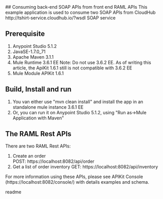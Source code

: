 <snippet>
<content>
## Consuming back-end SOAP APIs from front end RAML APIs
This example application is used to consume two SOAP APIs from CloudHub http://tshirt-service.cloudhub.io/?wsdl SOAP service
   
 
## Prerequisite
1. Anypoint Studio 5.1.2
2. JavaSE-1.7.0_71
3. Apache Maven 3.1.1
4. Mule Runtime 3.6.1 EE
    Note: Do not use 3.6.2 EE. As of writing this article, the ApiKit 1.6.1 still is not compatible with 3.6.2 EE
5. Mule Module APIKit 1.6.1



## Build, Install and run
1. You van either use "mvn clean install" and install the app in an standalone mule instance 3.6.1 EE     
2. Or, you can run it on  Anypoint Studio 5.1.2, using "Run as->Mule Application with Maven" 


## The RAML Rest APIs  
There are two RAML Rest APIs:

1. Create an order   
   POST: https://localhost:8082/api/order
2. Get a list of order inventory
   GET: https://localhost:8082/api/inventory

For more information using these APIs, please see APIKit Console (https://localhost:8082/console/) with details examples and schema.            

</content>
<tabTrigger>readme</tabTrigger>
</snippet> 